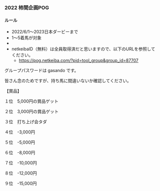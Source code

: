 ### 2022 柿間企画POG

#### ルール
* 2022/6/1～2023日本ダービーまで
* 1～5着馬が対象
* 
* netkeibaID（無料）は全員取得済だと思いますので、以下のURLを参照してください。
   * https://pog.netkeiba.com/?pid=tool_group&group_id=87707

グループパスワードは gasando です。

皆さん念のためですが、持ち馬に間違いないか確認してください。

 

【賞品】

１位　5,000円の賞品ゲット

２位　3,000円の賞品ゲット

３位　打ち上げ会タダ

４位　-3,000円

５位　-5,000円

６位　-8,000円

７位　-10,000円

８位　-12,000円

９位　-15,000円
